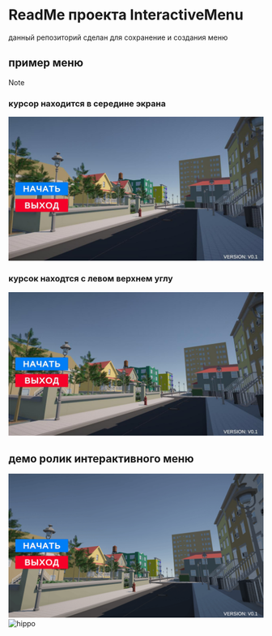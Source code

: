 # ReadMe проекта InteractiveMenu
данный репозиторий сделан для сохранение и создания меню</br>
## пример меню
> [!NOTE]
> ### курсор находится в середине экрана
> 
> ![картинка меню1](/Assets/Images/readMe/menu1.jpg)
> 
> ### курсок находтся с левом верхнем углу
> 
![картинка меню2](/Assets/Images/readMe/menu2.jpg)

## демо ролик интерактивного меню

![demo](/Assets/Images/readMe/Movie001.gif)
![hippo](https://media3.giphy.com/media/aUovxH8Vf9qDu/giphy.gif)
